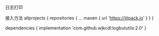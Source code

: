 日志打印



接入方法
 allprojects {
		repositories {
			...
			maven { url 'https://jitpack.io' }
		}
	}
  
  dependencies {
	        implementation 'com.github.wjkcdl:logbututils:2.0'
	}


